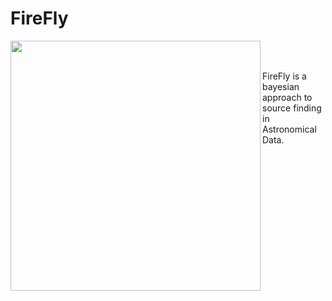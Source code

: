 
# FireFly
<image src="firefly.gif" width="400" align="left"/> 

<br>
<br>

FireFly is a bayesian approach to source finding in Astronomical Data.



